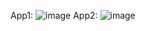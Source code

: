 App1:
![image](https://github.com/user-attachments/assets/2f1097c5-22fe-4946-85d5-bea3a22247cb)
App2:
![image](https://github.com/user-attachments/assets/ece6d5be-2275-4fb0-9d89-fa1d7127f7cb)

